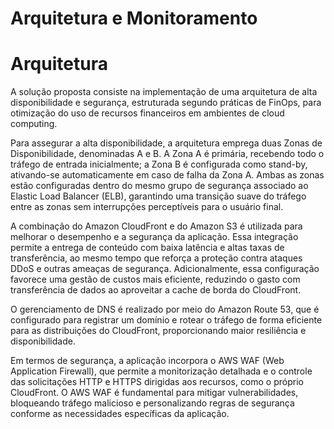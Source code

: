 # Arquitetura e Monitoramento

  # Arquitetura


  A solução proposta consiste na implementação de uma arquitetura de alta disponibilidade e segurança, estruturada segundo práticas de FinOps, para otimização do uso de recursos financeiros em ambientes de cloud computing.

  Para assegurar a alta disponibilidade, a arquitetura emprega duas Zonas de Disponibilidade, denominadas A e B. A Zona A é primária, recebendo todo o tráfego de entrada inicialmente; a Zona B é configurada como stand-by, ativando-se   automaticamente em caso de falha da Zona A. Ambas as zonas estão configuradas dentro do mesmo grupo de segurança associado ao Elastic Load Balancer (ELB), garantindo uma transição suave do tráfego entre as zonas sem interrupções perceptíveis para o usuário final.

A combinação do Amazon CloudFront e do Amazon S3 é utilizada para melhorar o desempenho e a segurança da aplicação. Essa integração permite a entrega de conteúdo com baixa latência e altas taxas de transferência, ao mesmo tempo que reforça a proteção contra ataques DDoS e outras ameaças de segurança. Adicionalmente, essa configuração favorece uma gestão de custos mais eficiente, reduzindo o gasto com transferência de dados ao aproveitar a cache de borda do CloudFront.

O gerenciamento de DNS é realizado por meio do Amazon Route 53, que é configurado para registrar um domínio e rotear o tráfego de forma eficiente para as distribuições do CloudFront, proporcionando maior resiliência e disponibilidade.

Em termos de segurança, a aplicação incorpora o AWS WAF (Web Application Firewall), que permite a monitorização detalhada e o controle das solicitações HTTP e HTTPS dirigidas aos recursos, como o próprio CloudFront. O AWS WAF é fundamental para mitigar vulnerabilidades, bloqueando tráfego malicioso e personalizando regras de segurança conforme as necessidades específicas da aplicação.
